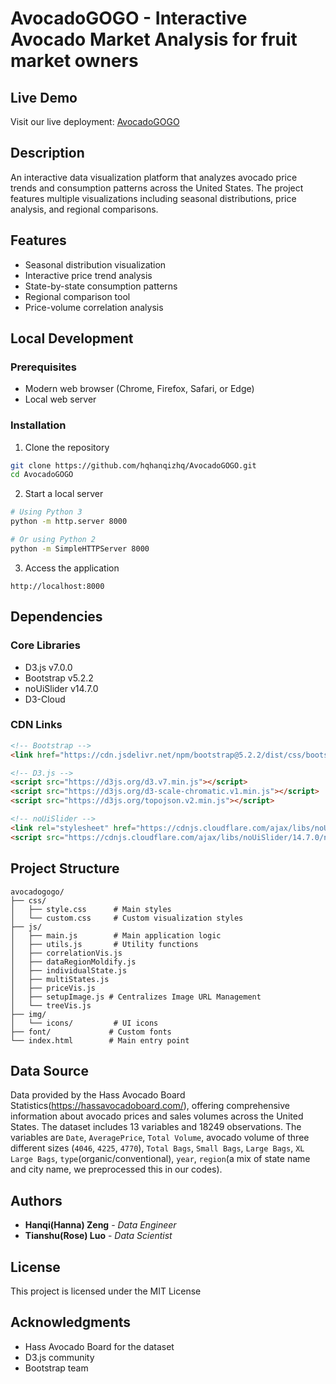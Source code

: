 # AvocadoGOGO - Interactive Avocado Market Analysis for fruit market owners

## Live Demo
Visit our live deployment: [AvocadoGOGO ](https://hqhanqizhq.github.io/AvocadoGOGO/)

## Description
An interactive data visualization platform that analyzes avocado price trends and consumption patterns across the United States. The project features multiple visualizations including seasonal distributions, price analysis, and regional comparisons.

## Features
- Seasonal distribution visualization
- Interactive price trend analysis
- State-by-state consumption patterns
- Regional comparison tool
- Price-volume correlation analysis

## Local Development

### Prerequisites
- Modern web browser (Chrome, Firefox, Safari, or Edge)
- Local web server

### Installation
1. Clone the repository
```bash
git clone https://github.com/hqhanqizhq/AvocadoGOGO.git
cd AvocadoGOGO
```

2. Start a local server
```bash
# Using Python 3
python -m http.server 8000

# Or using Python 2
python -m SimpleHTTPServer 8000
```

3. Access the application
```
http://localhost:8000
```

## Dependencies
### Core Libraries
- D3.js v7.0.0
- Bootstrap v5.2.2
- noUiSlider v14.7.0
- D3-Cloud

### CDN Links
```html
<!-- Bootstrap -->
<link href="https://cdn.jsdelivr.net/npm/bootstrap@5.2.2/dist/css/bootstrap.min.css" rel="stylesheet">

<!-- D3.js -->
<script src="https://d3js.org/d3.v7.min.js"></script>
<script src="https://d3js.org/d3-scale-chromatic.v1.min.js"></script>
<script src="https://d3js.org/topojson.v2.min.js"></script>

<!-- noUiSlider -->
<link rel="stylesheet" href="https://cdnjs.cloudflare.com/ajax/libs/noUiSlider/14.7.0/nouislider.min.css">
<script src="https://cdnjs.cloudflare.com/ajax/libs/noUiSlider/14.7.0/nouislider.min.js"></script>
```

## Project Structure
```
avocadogogo/
├── css/
│   ├── style.css      # Main styles
│   └── custom.css     # Custom visualization styles
├── js/
│   ├── main.js        # Main application logic
│   ├── utils.js       # Utility functions
│   ├── correlationVis.js
│   ├── dataRegionMoldify.js
│   ├── individualState.js
│   ├── multiStates.js
│   ├── priceVis.js
│   ├── setupImage.js # Centralizes Image URL Management
│   └── treeVis.js
├── img/
│   └── icons/         # UI icons
├── font/             # Custom fonts
└── index.html        # Main entry point
```

## Data Source
Data provided by the Hass Avocado Board Statistics(https://hassavocadoboard.com/), offering comprehensive information about avocado prices and sales volumes across the United States.
The dataset includes 13 variables and 18249 observations. The variables are ```Date```, ```AveragePrice```, ```Total Volume```, avocado volume of three different sizes (```4046```, ```4225```, ```4770```), ```Total Bags```, ```Small Bags```, ```Large Bags```, ```XL Large Bags```, ```type```(organic/conventional), ```year```, ```region```(a mix of state name and city name, we preprocessed this in our codes).
## Authors
- **Hanqi(Hanna) Zeng** - *Data Engineer*
- **Tianshu(Rose) Luo** - *Data Scientist*

## License
This project is licensed under the MIT License

## Acknowledgments
- Hass Avocado Board for the dataset
- D3.js community
- Bootstrap team